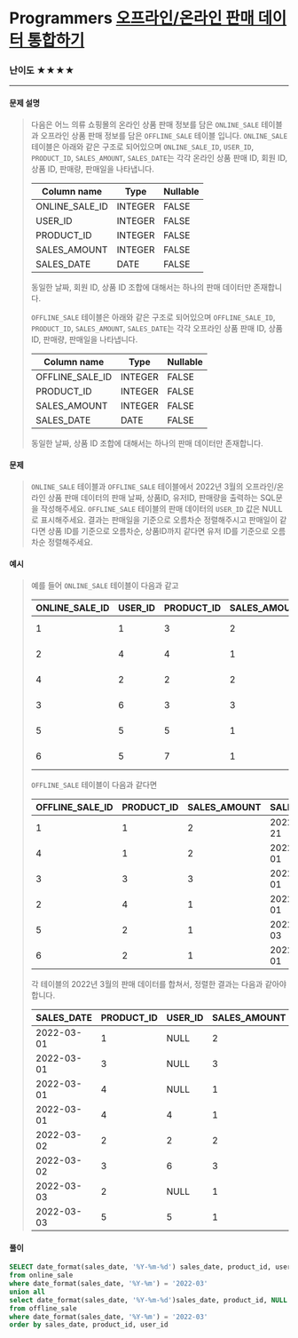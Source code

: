 # Programmers [오프라인/온라인 판매 데이터 통합하기](https://school.programmers.co.kr/learn/courses/30/lessons/131537)

### 난이도 ★★★★

---

#### 문제 설명

> 다음은 어느 의류 쇼핑몰의 온라인 상품 판매 정보를 담은 `ONLINE_SALE` 테이블과 오프라인 상품 판매 정보를 담은 `OFFLINE_SALE` 테이블 입니다. `ONLINE_SALE` 테이블은 아래와 같은 구조로 되어있으며 `ONLINE_SALE_ID`, `USER_ID`, `PRODUCT_ID`, `SALES_AMOUNT`, `SALES_DATE`는 각각 온라인 상품 판매 ID, 회원 ID, 상품 ID, 판매량, 판매일을 나타냅니다.
>
> | Column name    | Type    | Nullable |
> | -------------- | ------- | -------- |
> | ONLINE_SALE_ID | INTEGER | FALSE    |
> | USER_ID        | INTEGER | FALSE    |
> | PRODUCT_ID     | INTEGER | FALSE    |
> | SALES_AMOUNT   | INTEGER | FALSE    |
> | SALES_DATE     | DATE    | FALSE    |
>
> 동일한 날짜, 회원 ID, 상품 ID 조합에 대해서는 하나의 판매 데이터만 존재합니다.
>
> `OFFLINE_SALE` 테이블은 아래와 같은 구조로 되어있으며 `OFFLINE_SALE_ID`, `PRODUCT_ID`, `SALES_AMOUNT`, `SALES_DATE`는 각각 오프라인 상품 판매 ID, 상품 ID, 판매량, 판매일을 나타냅니다.
>
> | Column name     | Type    | Nullable |
> | --------------- | ------- | -------- |
> | OFFLINE_SALE_ID | INTEGER | FALSE    |
> | PRODUCT_ID      | INTEGER | FALSE    |
> | SALES_AMOUNT    | INTEGER | FALSE    |
> | SALES_DATE      | DATE    | FALSE    |
>
> 동일한 날짜, 상품 ID 조합에 대해서는 하나의 판매 데이터만 존재합니다.

#### 문제

> `ONLINE_SALE` 테이블과 `OFFLINE_SALE` 테이블에서 2022년 3월의 오프라인/온라인 상품 판매 데이터의 판매 날짜, 상품ID, 유저ID, 판매량을 출력하는 SQL문을 작성해주세요. `OFFLINE_SALE` 테이블의 판매 데이터의 `USER_ID` 값은 NULL 로 표시해주세요. 결과는 판매일을 기준으로 오름차순 정렬해주시고 판매일이 같다면 상품 ID를 기준으로 오름차순, 상품ID까지 같다면 유저 ID를 기준으로 오름차순 정렬해주세요.

#### 예시

>예를 들어 `ONLINE_SALE` 테이블이 다음과 같고
>
>| ONLINE_SALE_ID | USER_ID | PRODUCT_ID | SALES_AMOUNT | SALES_DATE |
>| -------------- | ------- | ---------- | ------------ | ---------- |
>| 1              | 1       | 3          | 2            | 2022-02-25 |
>| 2              | 4       | 4          | 1            | 2022-03-01 |
>| 4              | 2       | 2          | 2            | 2022-03-02 |
>| 3              | 6       | 3          | 3            | 2022-03-02 |
>| 5              | 5       | 5          | 1            | 2022-03-03 |
>| 6              | 5       | 7          | 1            | 2022-04-06 |
>
>`OFFLINE_SALE` 테이블이 다음과 같다면
>
>| OFFLINE_SALE_ID | PRODUCT_ID | SALES_AMOUNT | SALES_DATE |
>| --------------- | ---------- | ------------ | ---------- |
>| 1               | 1          | 2            | 2022-02-21 |
>| 4               | 1          | 2            | 2022-03-01 |
>| 3               | 3          | 3            | 2022-03-01 |
>| 2               | 4          | 1            | 2022-03-01 |
>| 5               | 2          | 1            | 2022-03-03 |
>| 6               | 2          | 1            | 2022-04-01 |
>
>각 테이블의 2022년 3월의 판매 데이터를 합쳐서, 정렬한 결과는 다음과 같아야 합니다.
>
>| SALES_DATE | PRODUCT_ID | USER_ID | SALES_AMOUNT |
>| ---------- | ---------- | ------- | ------------ |
>| 2022-03-01 | 1          | NULL    | 2            |
>| 2022-03-01 | 3          | NULL    | 3            |
>| 2022-03-01 | 4          | NULL    | 1            |
>| 2022-03-01 | 4          | 4       | 1            |
>| 2022-03-02 | 2          | 2       | 2            |
>| 2022-03-02 | 3          | 6       | 3            |
>| 2022-03-03 | 2          | NULL    | 1            |
>| 2022-03-03 | 5          | 5       | 1            |

#### 풀이

```sql
SELECT date_format(sales_date, '%Y-%m-%d') sales_date, product_id, user_id, sales_amount
from online_sale
where date_format(sales_date, '%Y-%m') = '2022-03'
union all
select date_format(sales_date, '%Y-%m-%d')sales_date, product_id, NULL as user_id, sales_amount
from offline_sale 
where date_format(sales_date, '%Y-%m') = '2022-03'
order by sales_date, product_id, user_id
```


